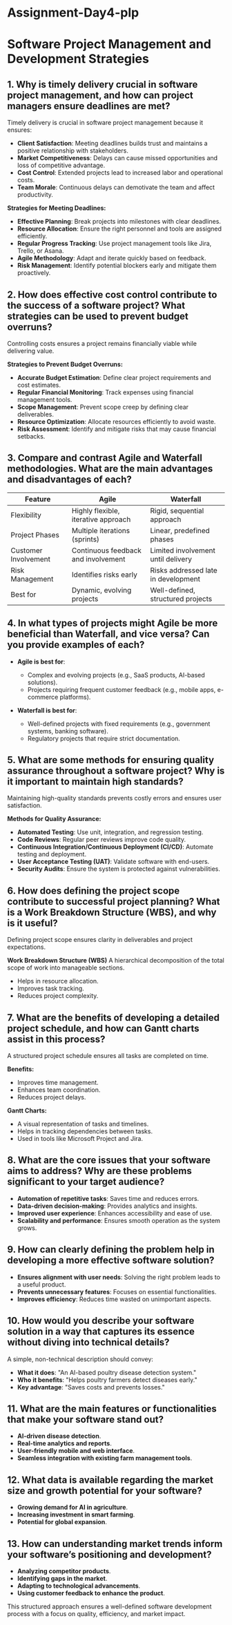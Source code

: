 # Assignment-Day4-plp

# Software Project Management and Development Strategies

## 1. Why is timely delivery crucial in software project management, and how can project managers ensure deadlines are met?
Timely delivery is crucial in software project management because it ensures:
- **Client Satisfaction**: Meeting deadlines builds trust and maintains a positive relationship with stakeholders.
- **Market Competitiveness**: Delays can cause missed opportunities and loss of competitive advantage.
- **Cost Control**: Extended projects lead to increased labor and operational costs.
- **Team Morale**: Continuous delays can demotivate the team and affect productivity.

**Strategies for Meeting Deadlines:**
- **Effective Planning**: Break projects into milestones with clear deadlines.
- **Resource Allocation**: Ensure the right personnel and tools are assigned efficiently.
- **Regular Progress Tracking**: Use project management tools like Jira, Trello, or Asana.
- **Agile Methodology**: Adapt and iterate quickly based on feedback.
- **Risk Management**: Identify potential blockers early and mitigate them proactively.

## 2. How does effective cost control contribute to the success of a software project? What strategies can be used to prevent budget overruns?
Controlling costs ensures a project remains financially viable while delivering value.

**Strategies to Prevent Budget Overruns:**
- **Accurate Budget Estimation**: Define clear project requirements and cost estimates.
- **Regular Financial Monitoring**: Track expenses using financial management tools.
- **Scope Management**: Prevent scope creep by defining clear deliverables.
- **Resource Optimization**: Allocate resources efficiently to avoid waste.
- **Risk Assessment**: Identify and mitigate risks that may cause financial setbacks.

## 3. Compare and contrast Agile and Waterfall methodologies. What are the main advantages and disadvantages of each?
| Feature         | Agile | Waterfall |
|---------------|-------|-----------|
| Flexibility   | Highly flexible, iterative approach | Rigid, sequential approach |
| Project Phases | Multiple iterations (sprints) | Linear, predefined phases |
| Customer Involvement | Continuous feedback and involvement | Limited involvement until delivery |
| Risk Management | Identifies risks early | Risks addressed late in development |
| Best for | Dynamic, evolving projects | Well-defined, structured projects |

## 4. In what types of projects might Agile be more beneficial than Waterfall, and vice versa? Can you provide examples of each?
- **Agile is best for**:
  - Complex and evolving projects (e.g., SaaS products, AI-based solutions).
  - Projects requiring frequent customer feedback (e.g., mobile apps, e-commerce platforms).
  
- **Waterfall is best for**:
  - Well-defined projects with fixed requirements (e.g., government systems, banking software).
  - Regulatory projects that require strict documentation.

## 5. What are some methods for ensuring quality assurance throughout a software project? Why is it important to maintain high standards?
Maintaining high-quality standards prevents costly errors and ensures user satisfaction.

**Methods for Quality Assurance:**
- **Automated Testing**: Use unit, integration, and regression testing.
- **Code Reviews**: Regular peer reviews improve code quality.
- **Continuous Integration/Continuous Deployment (CI/CD)**: Automate testing and deployment.
- **User Acceptance Testing (UAT)**: Validate software with end-users.
- **Security Audits**: Ensure the system is protected against vulnerabilities.

## 6. How does defining the project scope contribute to successful project planning? What is a Work Breakdown Structure (WBS), and why is it useful?
Defining project scope ensures clarity in deliverables and project expectations.

**Work Breakdown Structure (WBS)**
A hierarchical decomposition of the total scope of work into manageable sections.
- Helps in resource allocation.
- Improves task tracking.
- Reduces project complexity.

## 7. What are the benefits of developing a detailed project schedule, and how can Gantt charts assist in this process?
A structured project schedule ensures all tasks are completed on time.

**Benefits:**
- Improves time management.
- Enhances team coordination.
- Reduces project delays.

**Gantt Charts:**
- A visual representation of tasks and timelines.
- Helps in tracking dependencies between tasks.
- Used in tools like Microsoft Project and Jira.

## 8. What are the core issues that your software aims to address? Why are these problems significant to your target audience?
- **Automation of repetitive tasks**: Saves time and reduces errors.
- **Data-driven decision-making**: Provides analytics and insights.
- **Improved user experience**: Enhances accessibility and ease of use.
- **Scalability and performance**: Ensures smooth operation as the system grows.

## 9. How can clearly defining the problem help in developing a more effective software solution?
- **Ensures alignment with user needs**: Solving the right problem leads to a useful product.
- **Prevents unnecessary features**: Focuses on essential functionalities.
- **Improves efficiency**: Reduces time wasted on unimportant aspects.

## 10. How would you describe your software solution in a way that captures its essence without diving into technical details?
A simple, non-technical description should convey:
- **What it does**: "An AI-based poultry disease detection system."
- **Who it benefits**: "Helps poultry farmers detect diseases early."
- **Key advantage**: "Saves costs and prevents losses."

## 11. What are the main features or functionalities that make your software stand out?
- **AI-driven disease detection**.
- **Real-time analytics and reports**.
- **User-friendly mobile and web interface**.
- **Seamless integration with existing farm management tools**.

## 12. What data is available regarding the market size and growth potential for your software?
- **Growing demand for AI in agriculture**.
- **Increasing investment in smart farming**.
- **Potential for global expansion**.

## 13. How can understanding market trends inform your software’s positioning and development?
- **Analyzing competitor products**.
- **Identifying gaps in the market**.
- **Adapting to technological advancements**.
- **Using customer feedback to enhance the product**.

This structured approach ensures a well-defined software development process with a focus on quality, efficiency, and market impact.


